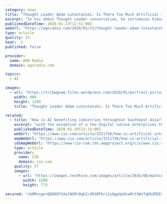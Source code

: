```yaml
---
category: news
title: "Thought Leader Adam Lutostanski: Is There Too Much Artificial Intelligence In The Banking Industry?"
excerpt: "In his debut Thought Leader conversation, he introduces himself and gives some background information. Adam and Steve Grzanich discuss artificial intelligence’s role in the banking industry and what Associated Bank does to set itself apart from others. They also touch on digital currencies being used around the world. Adam and Steve wrap ..."
publishedDateTime: 2020-01-23T12:51:00Z
webUrl: "https://wgnradio.com/2020/01/23/thought-leader-adam-lutostanski-is-there-too-much-artificial-intelligence-in-the-banking-industry/"
type: article
quality: 23
heat: -1
published: false

provider:
  name: WGN Radio
  domain: wgnradio.com

topics:
  - AI

images:
  - url: "https://tribwgnam.files.wordpress.com/2020/01/portrait-picture-2020.jpg?quality=85&strip=all&w=960"
    width: 960
    height: 1200
    title: "Thought Leader Adam Lutostanski: Is There Too Much Artificial Intelligence In The Banking Industry?"

related:
  - title: "How is AI benefiting industries throughout Southeast Asia?"
    excerpt: "with the exception of a few digital native enterprises that have embedded analytics and AI into their business models from the start, only a handful have really deployed these technologies at scale throughout the enterprise. “There are many reasons for this, such as a lack of skilled resources, lack of data, lack of coordination between key ..."
    publishedDateTime: 2020-01-20T23:15:00Z
    webUrl: "https://www.cio.com/article/3311756/how-is-artificial-intelligence-benefiting-industries-throughout-southeast-asia.html"
    ampWebUrl: "https://www.cio.com/article/3311756/how-is-artificial-intelligence-benefiting-industries-throughout-southeast-asia.amp.html"
    cdnAmpWebUrl: "https://www-cio-com.cdn.ampproject.org/c/s/www.cio.com/article/3311756/how-is-artificial-intelligence-benefiting-industries-throughout-southeast-asia.amp.html"
    type: article
    provider:
      name: CIO
      domain: cio.com
    quality: 57
    images:
      - url: "https://images.techhive.com/images/article/2016/08/machine-learning-ai-artificial-intelligence-100678121-large.jpg"
        width: 1200
        height: 773

secured: "cbOMvxge+QD80975AalNSMr0gkZ/d01BFbriIuAgpGp9cw0ttSWxTqKb2MSEuawugSU7gFg/XS7AbyYSJ4KjXFqNGGnDBErU+cMtKVO8ul/o1YYbdg2/fmDxK5L7iy18ghmS+prd5mj20uv8tU90B0ijN2VVphfHASGyjK50sOPqOxigN+EKlNZr/EZQ6ilP+LwukdAO2tCUaI1KZewXJQGLIawPL4fchq2eGciGal6y41Ic+C8GAGhsPpJZu20ryBUJQx5Le0spqHyMs6disUANaTXrK7RpTeEUk8uYfuEuTjf0ntRVXEsyn08iz1X1vVtCe58MuunPGA3a4lkMRAFq6P1oSf1MG3CGFKzrOkdPYDgR+vWNC6vKzUmw3PF1W+KP+bwlMqfErqqTc0AhdHU89gng+AzhjEhNuJB1dzv3yFPZKqP5T6N9PDpzqz/IJvs4PWhnMmHYHtwi8iLivkNpjGwF7GUltybt1eZOUrw=;34DGRIXETfaP7RsxP7uYTA=="
---
```



